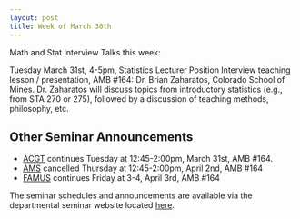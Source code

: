 ```yaml
---
layout: post
title: Week of March 30th
---
```


Math and Stat Interview Talks this week:

Tuesday  March 31st, 4-5pm, Statistics Lecturer Position Interview teaching lesson / presentation, AMB #164:
Dr. Brian Zaharatos, Colorado School of Mines. Dr. Zaharatos will discuss topics from introductory statistics (e.g., from STA 270 or 275), followed by a discussion of teaching methods, philosophy, etc.

## Other Seminar Announcements ##

- [ACGT](acgtSpring2015) continues Tuesday at 12:45-2:00pm, March 31st, AMB #164.  
- [AMS](amsSpring2015) cancelled Thursday at 12:45-2:00pm, April 2nd, AMB #164
- [FAMUS](famusSpring2015) continues Friday at 3-4, April 3rd, AMB #164

The seminar schedules and announcements are available via the departmental seminar website located [here](http://naumathstat.github.io/seminars).
